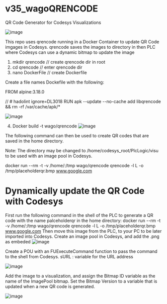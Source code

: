 # v35_wagoQRENCODE
QR Code Generator for Codesys Visualizations

![image](https://github.com/mpsaltis/v35_wagoQRENCODE/assets/90796089/7f690c48-2fb4-4791-a08b-ed1efdb48518)

This repo uses qrencode running in a Docker Container to update QR Code imgages in Codesys. qrencode saves the images to directory in then PLC where Codesys can use a dynamic bitmap to update the image


1. mkdir qrencode // create qrencode dir in root
2. cd qrencode // enter qrencode dir
3. nano DockerFile // create Dockerfile

Create a file names Dockefile with the following: 

  FROM alpine:3.18.0

  // # hadolint ignore=DL3018
  RUN apk --update --no-cache add libqrencode \
      && rm -rf /var/cache/apk/*

![image](https://github.com/mpsaltis/v35_wagoQRENCODE/assets/90796089/f9f1af7f-1be2-4752-be04-849f586b8e48)

4. Docker build -t wago/qrencode
![image](https://github.com/mpsaltis/v35_wagoQRENCODE/assets/90796089/864f7573-08e2-4dd8-951c-73b2dfeba1b2)


The following command can then be used to create QR codes that are saved in the home directory.

  Note: The directory may be changed to /home/codesys_root/PlcLogic/visu to be used with an image pool in Codesys.

docker run --rm -t -v /home/:/tmp wago/qrencode qrencode -l L -o /tmp/placeholderqr.bmp www.google.com

# Dynamically update the QR Code with Codesys

First run the following command in the shell of the PLC to generate a QR code with the name palceholderqr in the home directory:
  docker run --rm -t -v /home/:/tmp wago/qrencode qrencode -l L -o /tmp/placeholderqr.bmp www.google.com
Then move this image from the PLC, to your PC to be later imported into Codesys. 
Create an image pool in Codesys, and add the .png as embeded
![image](https://github.com/mpsaltis/v35_wagoQRENCODE/assets/90796089/f804b011-7386-4f4c-b387-31a626e00a1b)

Create a POU with an FUExecuteCommand function to pass the command to the shell from Codesys. 
sURL : variable for the URL address

![image](https://github.com/mpsaltis/v35_wagoQRENCODE/assets/90796089/539130e6-5bb3-4d96-ad56-755758be98d0)


Add the image to a visualization, and assign the Bitmap ID variable as the name of the ImagePool bitmap. Set the Bitmap Version to a variable that is updated when a new QR code is generated.

![image](https://github.com/mpsaltis/v35_wagoQRENCODE/assets/90796089/b4c7251f-a50f-4687-8c6b-71dcde8e1c23)
